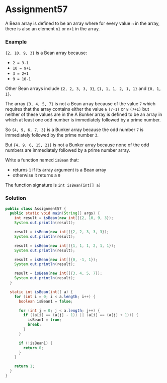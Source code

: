 # Assignment57

A Bean array is defined to be an array where for every value `n` in the array, there is also an element `n­1` or `n+1` in the array.

### Example

`{2, 10, 9, 3}` is a Bean array because:

* `2 = 3-­1`
* `10 = 9+1`
* `3 = 2+1`
* `9 = 10-­1`

Other Bean arrays include `{2, 2, 3, 3, 3}`, `{1, 1, 1, 2, 1, 1}` and `{0, ­1, 1}`.

The array `{3, 4, 5, 7}` is not a Bean array because of the value `7` which requires that the array contains either the value `6` `(7­-1)` or `8` `(7+1)` but neither of these values are in the A Bunker array is defined to be an array in which at least one odd number is immediately followed by a prime number.

So `{4, 9, 6, 7, 3}` is a Bunker array because the odd number `7` is immediately followed by the prime number `3`.

But `{4, 9, 6, 15, 21}` is not a Bunker array because none of the odd numbers are immediately followed by a prime number array.

Write a function named `isBean` that:

* returns `1` if its array argument is a Bean array
* otherwise it returns a `0`

The function signature is `int isBean(int[] a)`

### Solution

```java
public class Assignment57 {
  public static void main(String[] args) {
    int result = isBean(new int[]{2, 10, 9, 3});
    System.out.println(result);

    result = isBean(new int[]{2, 2, 3, 3, 3});
    System.out.println(result);

    result = isBean(new int[]{1, 1, 1, 2, 1, 1});
    System.out.println(result);

    result = isBean(new int[]{0, -1, 1});
    System.out.println(result);

    result = isBean(new int[]{3, 4, 5, 7});
    System.out.println(result);
  }

  static int isBean(int[] a) {
    for (int i = 0; i < a.length; i++) {
      boolean isBean1 = false;

      for (int j = 0; j < a.length; j++) {
        if ((a[i] == (a[j] - 1)) || (a[i] == (a[j] + 1))) {
          isBean1 = true;
          break;
        }
      }

      if (!isBean1) {
        return 0;
      }
    }

    return 1;
  }
}
```
